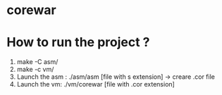 # corewar

# How to run the project ? 

1) make -C asm/
2) make -c vm/
3) Launch the asm : ./asm/asm [file with s extension] -> creare .cor file
4) Launch the vm: ./vm/corewar [file with .cor extension]
